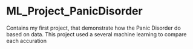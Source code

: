 # ML_Project_PanicDisorder
Contains my first project, that demonstrate how the Panic Disorder do based on data. This project used a several machine learning to compare each accuration
